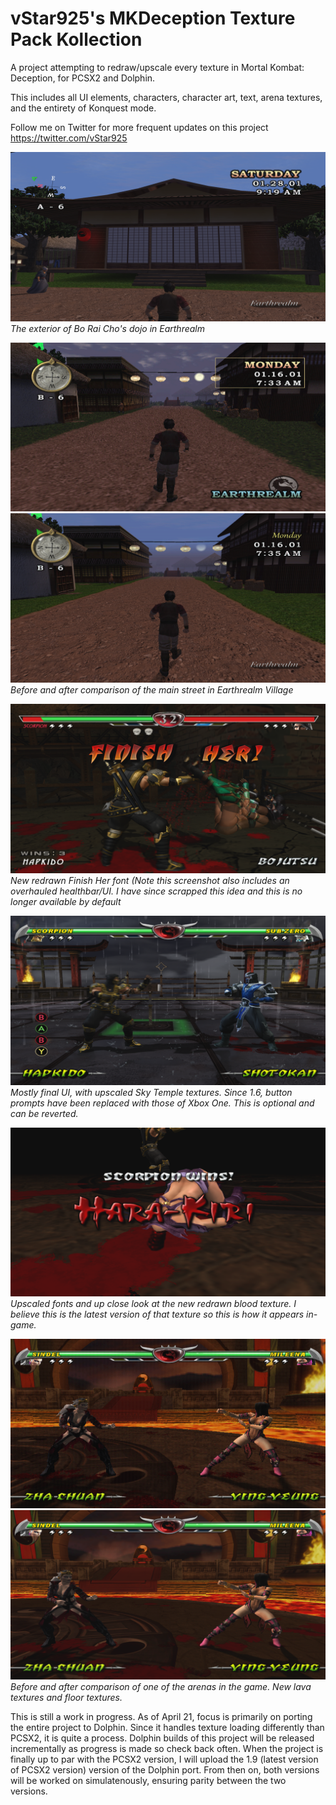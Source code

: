 # vStar925's MKDeception Texture Pack Kollection
A project attempting to redraw/upscale every texture in Mortal Kombat: Deception, for PCSX2 and Dolphin.

This includes all UI elements, characters, character art, text, arena textures, and the entirety of Konquest mode.

Follow me on Twitter for more frequent updates on this project https://twitter.com/vStar925

![gs_20220310221003.png](https://raw.githubusercontent.com/vStar925/MKDeception-Texture-Pack-Kollection/main/Screenshots/gs_20220310221003.png)
*The exterior of Bo Rai Cho's dojo in Earthrealm*

![gs_20220303203105.png](https://github.com/vStar925/MKDeception-Texture-Pack-Kollection/blob/main/Screenshots/gs_20220303203105.png?raw=true)
![gs_20220303203107.png](https://github.com/vStar925/MKDeception-Texture-Pack-Kollection/blob/main/Screenshots/gs_20220303203107.png?raw=true)
*Before and after comparison of the main street in Earthrealm Village*


![gs_20220303212733.png](https://github.com/vStar925/MKDeception-Texture-Pack-Kollection/blob/main/Screenshots/gs_20220303212733.png?raw=true)
*New redrawn Finish Her font (Note this screenshot also includes an overhauled healthbar/UI. I have since scrapped this idea and this is no longer available by default*

![gs_20220306112732.png](https://github.com/vStar925/MKDeception-Texture-Pack-Kollection/blob/main/Screenshots/gs_20220306112732.png?raw=true)
*Mostly final UI, with upscaled Sky Temple textures. Since 1.6, button prompts have been replaced with those of Xbox One. This is optional and can be reverted.*

![gs_20220306204945.png](https://github.com/vStar925/MKDeception-Texture-Pack-Kollection/blob/main/Screenshots/gs_20220306204945.png)
*Upscaled fonts and up close look at the new redrawn blood texture. I believe this is the latest version of that texture so this is how it appears in-game.*

![gs_20220307160607.png](https://github.com/vStar925/MKDeception-Texture-Pack-Kollection/blob/main/Screenshots/gs_20220307160607.png?raw=true)
![gs_20220307160610.png](https://github.com/vStar925/MKDeception-Texture-Pack-Kollection/blob/main/Screenshots/gs_20220307160610.png?raw=true)
*Before and after comparison of one of the arenas in the game. New lava textures and floor textures.*

This is still a work in progress. As of April 21, focus is primarily on porting the entire project to Dolphin. Since it handles texture loading differently than PCSX2, it is quite a process. Dolphin builds of this project will be released incrementally as progress is made so check back often. When the project is finally up to par with the PCSX2 version, I will upload the 1.9 (latest version of PCSX2 version) version of the Dolphin port. From then on, both versions will be worked on simulatenously, ensuring parity between the two versions.
